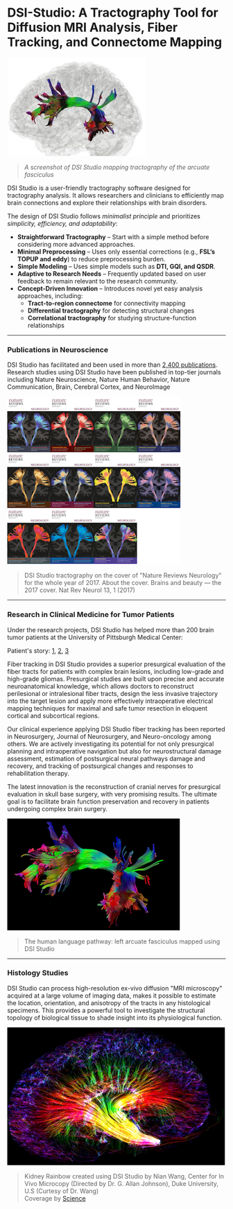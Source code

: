 # DSI-Studio: A Tractography Tool for Diffusion MRI Analysis, Fiber Tracking, and Connectome Mapping
 
![image](/images/dsi_studio2.jfif)
> *A screenshot of DSI Studio mapping tractography of the arcuate fasciculus*

DSI Studio is a user-friendly tractography software designed for tractography analysis. It allows researchers and clinicians to efficiently map brain connections and explore their relationships with brain disorders.  

The design of DSI Studio follows *minimalist principle* and prioritizes *simplicity, efficiency, and adaptability*:  

- **Straightforward Tractography** – Start with a simple method before considering more advanced approaches.  
- **Minimal Preprocessing** – Uses only essential corrections (e.g., **FSL’s TOPUP and eddy**) to reduce preprocessing burden.  
- **Simple Modeling** – Uses simple models such as **DTI, GQI, and QSDR**.
- **Adaptive to Research Needs** – Frequently updated based on user feedback to remain relevant to the research community.  
- **Concept-Driven Innovation** – Introduces novel yet easy analysis approaches, including:  
  - **Tract-to-region connectome** for connectivity mapping  
  - **Differential tractography** for detecting structural changes  
  - **Correlational tractography** for studying structure-function relationships  

---

### Publications in Neuroscience

DSI Studio has facilitated and been used in more than [2,400 publications](https://scholar.google.com/scholar?q=%22DSI+Studio%22). Research studies using DSI Studio have been published in top-tier journals including Nature Neuroscience, Nature Human Behavior, Nature Communication, Brain, Cerebral Cortex, and NeuroImage 

![image](/images/nat_rev_neuro.png)
> DSI Studio tractography on the cover of "Nature Reviews Neurology" for the whole year of 2017. 
> About the cover. Brains and beauty — the 2017 cover. Nat Rev Neurol 13, 1 (2017)

---

### Research in Clinical Medicine for Tumor Patients

Under the research projects, DSI Studio has helped more than 200 brain tumor patients at the University of Pittsburgh Medical Center:

Patient's story: [1](https://www.youtube.com/watch?v=gEZlzkxb-LE), [2](https://www.youtube.com/watch?v=vULJxiuO6lo), [3](https://www.youtube.com/watch?v=7WQ-Dej4_dM)

Fiber tracking in DSI Studio provides a superior presurgical evaluation of the fiber tracts for patients with complex brain lesions, including low-grade and high-grade gliomas. Presurgical studies are built upon precise and accurate neuroanatomical knowledge, which allows doctors to reconstruct perilesional or intralesional fiber tracts, design the less invasive trajectory into the target lesion and apply more effectively intraoperative electrical mapping techniques for maximal and safe tumor resection in eloquent cortical and subcortical regions. 

Our clinical experience applying DSI Studio fiber tracking has been reported in Neurosurgery, Journal of Neurosurgery, and Neuro-oncology among others. We are actively investigating its potential for not only presurgical planning and intraoperative navigation but also for neurostructural damage assessment, estimation of postsurgical neural pathways damage and recovery, and tracking of postsurgical changes and responses to rehabilitation therapy.

The latest innovation is the reconstruction of cranial nerves for presurgical evaluation in skull base surgery, with very promising results. The ultimate goal is to facilitate brain function preservation and recovery in patients undergoing complex brain surgery.

![image](/images/af.png)
> The human language pathway: left arcuate fasciculus mapped using DSI Studio

---

### Histology Studies

DSI Studio can process high-resolution ex-vivo diffusion "MRI microscopy" acquired at a large volume of imaging data, makes it possible to estimate the location, orientation, and anisotropy of the tracts in any histological specimens. This provides a powerful tool to investigate the structural topology of biological tissue to shade insight into its physiological function.

![Kidney rainbow](/images/KidneyRainbow.png)
> Kidney Rainbow created using DSI Studio by Nian Wang, Center for In Vivo Microcopy (Directed by Dr. G. Allan Johnson), Duke University, U.S (Curtesy of Dr. Wang) <br>
> Coverage by [Science](https://science.sciencemag.org/content/363/6427/564)

 
